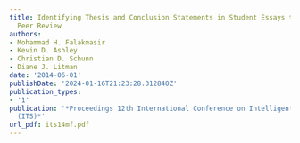 ```yaml
---
title: Identifying Thesis and Conclusion Statements in Student Essays to Scaffold
  Peer Review
authors:
- Mohammad H. Falakmasir
- Kevin D. Ashley
- Christian D. Schunn
- Diane J. Litman
date: '2014-06-01'
publishDate: '2024-01-16T21:23:28.312840Z'
publication_types:
- '1'
publication: '*Proceedings 12th International Conference on Intelligent Tutoring Systems
  (ITS)*'
url_pdf: its14mf.pdf
---
```

